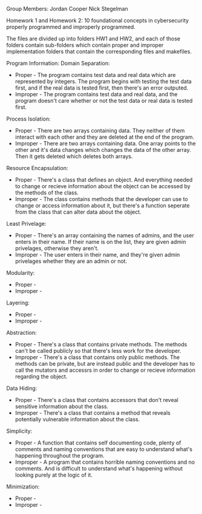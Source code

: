 Group Members:
Jordan Cooper
Nick Stegelman

Homework 1 and Homework 2:
10 foundational concepts in cybersecurity properly programmed and improperly programmed.

The files are divided up into folders HW1 and HW2, and each of those folders contain sub-folders which contain proper and improper implementation folders that contain the corresponding files and makefiles.

Program Information:
Domain Separation:
- Proper - The program contains test data and real data which are represented by integers. The program begins with testing the test data first, and if the real data is tested first, then there's an error outputed.
- Improper - The program contains test data and real data, and the program doesn't care whether or not the test data or real data is tested first.

Process Isolation:
- Proper - There are two arrays containing data. They neither of them interact with each other and they are deleted at the end of the program.
- Improper - There are two arrays containing data. One array points to the other and it's data changes which changes the data of the other array. Then it gets deleted which deletes both arrays.

Resource Encapsulation:
- Proper - There's a class that defines an object. And everything needed to change or recieve information about the object can be accessed by the methods of the class.
- Improper - The class contains methods that the developer can use to change or access information about it, but there's a function seperate from the class that can alter data about the object.

Least Privelage:
- Proper - There's an array containing the names of admins, and the user enters in their name. If their name is on the list, they are given admin privelages, otherwise they aren't.
- Improper - The user enters in their name, and they're given admin privelages whether they are an admin or not.

Modularity:
- Proper - 
- Improper - 

Layering:
- Proper -
- Improper -

Abstraction:
- Proper - There's a class that contains private methods. The methods can't be called publicly so that there's less work for the developer.
- Improper - There's a class that contains only public methods. The methods can be private, but are instead public and the developer has to call the mutators and accessrs in order to change or recieve information regarding the object.

Data Hiding:
- Proper - There's a class that contains accessors that don't reveal sensitive information about the class.
- Improper - There's a class that contains a method that reveals potentially vulnerable information about the class.

Simplicity:
- Proper - A function that contains self documenting code, plenty of comments and naming conventions that are easy to understand what's happening throughout the program.
- Improper - A program that contains horrible naming conventions and no comments. And is difficult to understand what's happening without looking purely at the logic of it.

Minimization:
- Proper - 
- Improper - 

